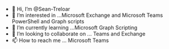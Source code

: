 - 👋 Hi, I’m @Sean-Treloar
- 👀 I’m interested in ...Microsoft Exchange and Microsoft Teams PowerShell and Graph scripts
- 🌱 I’m currently learning ...Microsoft Graph Scripting
- 💞️ I’m looking to collaborate on ... Teams and Exchange 
- 📫 How to reach me ... Microsoft Teams

<!---
Sean-Treloar/Sean-Treloar is a ✨ special ✨ repository because its `README.md` (this file) appears on your GitHub profile.
You can click the Preview link to take a look at your changes.
--->

